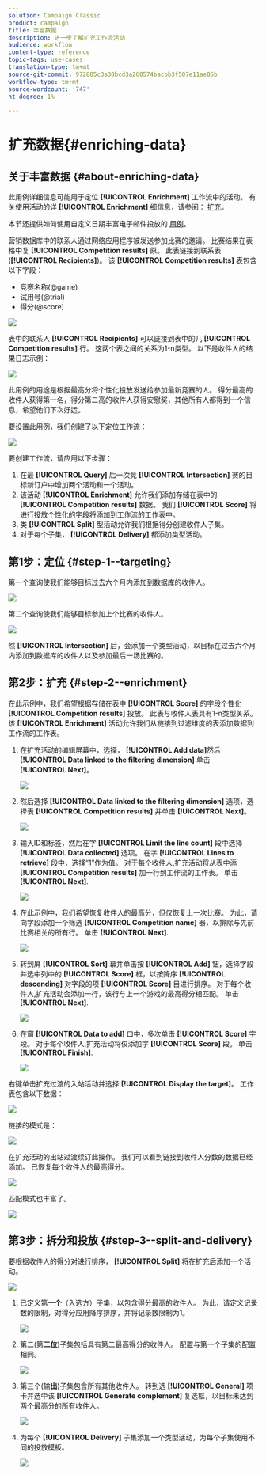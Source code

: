 ```yaml
---
solution: Campaign Classic
product: campaign
title: 丰富数据
description: 进一步了解扩充工作流活动
audience: workflow
content-type: reference
topic-tags: use-cases
translation-type: tm+mt
source-git-commit: 972885c3a38bcd3a260574bacbb3f507e11ae05b
workflow-type: tm+mt
source-wordcount: '747'
ht-degree: 1%

---
```



# 扩充数据{#enriching-data}

## 关于丰富数据 {#about-enriching-data}

此用例详细信息可能用于定位 **[!UICONTROL Enrichment]** 工作流中的活动。 有关使用活动的详 **[!UICONTROL Enrichment]** 细信息，请参阅： [扩充](../../workflow/using/enrichment.md)。

本节还提供如何使用自定义日期丰富电子邮件投放的 [用例](../../workflow/using/email-enrichment-with-custom-date-fields.md)。

营销数据库中的联系人通过网络应用程序被发送参加比赛的邀请。 比赛结果在表格中复 **[!UICONTROL Competition results]** 原。 此表链接到联系表(**[!UICONTROL Recipients]**)。 该 **[!UICONTROL Competition results]** 表包含以下字段：

* 竞赛名称(@game)
* 试用号(@trial)
* 得分(@score)

![](assets/uc1_enrich_1.png)

表中的联系人 **[!UICONTROL Recipients]** 可以链接到表中的几 **[!UICONTROL Competition results]** 行。 这两个表之间的关系为1-n类型。 以下是收件人的结果日志示例：

![](assets/uc1_enrich_2.png)

此用例的用途是根据最高分将个性化投放发送给参加最新竞赛的人。 得分最高的收件人获得第一名，得分第二高的收件人获得安慰奖，其他所有人都得到一个信息，希望他们下次好运。

要设置此用例，我们创建了以下定位工作流：

![](assets/uc1_enrich_3.png)

要创建工作流，请应用以下步骤：

1. 在最 **[!UICONTROL Query]** 后一次竞 **[!UICONTROL Intersection]** 赛的目标新订户中增加两个活动和一个活动。
1. 该活动 **[!UICONTROL Enrichment]** 允许我们添加存储在表中的 **[!UICONTROL Competition results]** 数据。 我们 **[!UICONTROL Score]** 将进行投放个性化的字段将添加到工作流的工作表中。
1. 类 **[!UICONTROL Split]** 型活动允许我们根据得分创建收件人子集。
1. 对于每个子集， **[!UICONTROL Delivery]** 都添加类型活动。

## 第1步：定位 {#step-1--targeting}

第一个查询使我们能够目标过去六个月内添加到数据库的收件人。

![](assets/uc1_enrich_4.png)

第二个查询使我们能够目标参加上个比赛的收件人。

![](assets/uc1_enrich_5.png)

然 **[!UICONTROL Intersection]** 后，会添加一个类型活动，以目标在过去六个月内添加到数据库的收件人以及参加最后一场比赛的。

## 第2步：扩充 {#step-2--enrichment}

在此示例中，我们希望根据存储在表中 **[!UICONTROL Score]** 的字段个性化 **[!UICONTROL Competition results]** 投放。 此表与收件人表具有1-n类型关系。 该 **[!UICONTROL Enrichment]** 活动允许我们从链接到过滤维度的表添加数据到工作流的工作表。

1. 在扩充活动的编辑屏幕中，选择， **[!UICONTROL Add data]**&#x200B;然后 **[!UICONTROL Data linked to the filtering dimension]** 单击 **[!UICONTROL Next]**。

   ![](assets/uc1_enrich_6.png)

1. 然后选择 **[!UICONTROL Data linked to the filtering dimension]** 选项，选择表 **[!UICONTROL Competition results]** 并单击 **[!UICONTROL Next]**。

   ![](assets/uc1_enrich_7.png)

1. 输入ID和标签，然后在字 **[!UICONTROL Limit the line count]** 段中选择 **[!UICONTROL Data collected]** 选项。 在字 **[!UICONTROL Lines to retrieve]** 段中，选择“1”作为值。 对于每个收件人,扩充活动将从表中添 **[!UICONTROL Competition results]** 加一行到工作流的工作表。 单击 **[!UICONTROL Next]**.

   ![](assets/uc1_enrich_8.png)

1. 在此示例中，我们希望恢复收件人的最高分，但仅恢复上一次比赛。 为此，请向字段添加一个筛选 **[!UICONTROL Competition name]** 器，以排除与先前比赛相关的所有行。 单击 **[!UICONTROL Next]**.

   ![](assets/uc1_enrich_9.png)

1. 转到屏 **[!UICONTROL Sort]** 幕并单击按 **[!UICONTROL Add]** 钮，选择字段并选中列中的 **[!UICONTROL Score]** 框，以按降序 **[!UICONTROL descending]** 对字段的项 **[!UICONTROL Score]** 目进行排序。 对于每个收件人,扩充活动会添加一行，该行与上一个游戏的最高得分相匹配。 单击 **[!UICONTROL Next]**.

   ![](assets/uc1_enrich_10.png)

1. 在窗 **[!UICONTROL Data to add]** 口中，多次单击 **[!UICONTROL Score]** 字段。 对于每个收件人,扩充活动将仅添加字 **[!UICONTROL Score]** 段。 单击 **[!UICONTROL Finish]**.

   ![](assets/uc1_enrich_11.png)

右键单击扩充过渡的入站活动并选择 **[!UICONTROL Display the target]**。 工作表包含以下数据：

![](assets/uc1_enrich_13.png)

链接的模式是：

![](assets/uc1_enrich_15.png)

在扩充活动的出站过渡续订此操作。 我们可以看到链接到收件人分数的数据已经添加。 已恢复每个收件人的最高得分。

![](assets/uc1_enrich_12.png)

匹配模式也丰富了。

![](assets/uc1_enrich_14.png)

## 第3步：拆分和投放 {#step-3--split-and-delivery}

要根据收件人的得分对进行排序， **[!UICONTROL Split]** 将在扩充后添加一个活动。

![](assets/uc1_enrich_18.png)

1. 已定义第&#x200B;**一个**（入选方）子集，以包含得分最高的收件人。 为此，请定义记录数的限制，对得分应用降序排序，并将记录数限制为1。

   ![](assets/uc1_enrich_16.png)

1. 第二(第&#x200B;**二位**)子集包括具有第二最高得分的收件人。 配置与第一个子集的配置相同。

   ![](assets/uc1_enrich_17.png)

1. 第三个(输&#x200B;**出**)子集包含所有其他收件人。 转到选 **[!UICONTROL General]** 项卡并选中该 **[!UICONTROL Generate complement]** 复选框，以目标未达到两个最高分的所有收件人。

   ![](assets/uc1_enrich_19.png)

1. 为每个 **[!UICONTROL Delivery]** 子集添加一个类型活动，为每个子集使用不同的投放模板。

   ![](assets/uc1_enrich_20.png)

